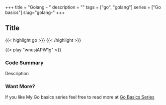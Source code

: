 +++
title = "Golang - "
description = ""
tags = ["go", "golang"]
series = ["Go basics"]
slug="golang-"
+++

## Title

{{< highlight go >}}
{{< /highlight >}}

{{< play "wnusjAPW1g" >}}

### Code Summary

Description

### Want More?

If you like My Go basics series feel free to read more at [Go Basics Series](/series/go-basics/)
